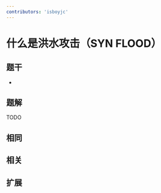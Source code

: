 ```yaml
---
contributors: 'isboyjc'
---
```


# 什么是洪水攻击（SYN FLOOD）


## 题干

- 



## 题解

<!-- ::: details 点我查看题解 -->

  TODO

<!-- ::: -->



## 相同


## 相关


## 扩展

